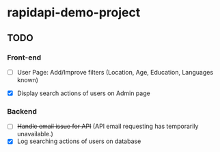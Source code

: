 # rapidapi-demo-project


## TODO

### Front-end

- [ ] User Page: Add/Improve filters (Location, Age, Education, Languages known)
- [x] Display search actions of users on Admin page


### Backend

- [ ] ~~Handle email issue for API~~ (API email requesting has temporarily unavailable.)
- [x] Log searching actions of users on database
